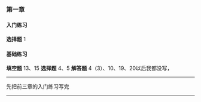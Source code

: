### 第一章
#### 入门练习
**选择题**
1
#### 基础练习
**填空题**
13、15
**选择题**
4、5
**解答题**
4（3）、10、19、20以后我都没写，

---
先把前三章的入门练习写完

---